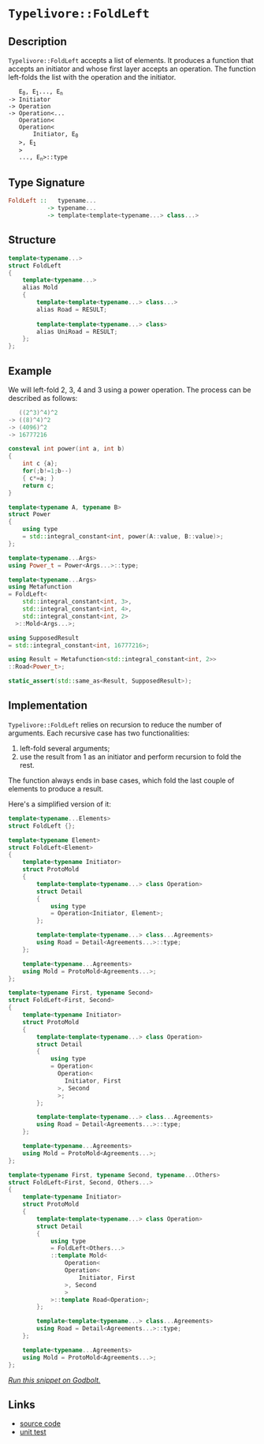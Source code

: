 <!-- Copyright 2024 Feng Mofan
SPDX-License-Identifier: Apache-2.0 -->

# `Typelivore::FoldLeft`

## Description

`Typelivore::FoldLeft` accepts a list of elements.
It produces a function that accepts an initiator and whose first layer accepts an operation.
The function left-folds the list with the operation and the initiator.
<pre><code>   E<sub>0</sub>, E<sub>1</sub>..., E<sub>n</sub>
-> Initiator
-> Operation
-> Operation&lt;...
   Operation&lt;
   Operation&lt;
       Initiator, E<sub>0</sub>
   &gt;, E<sub>1</sub>
   &gt;
   ..., E<sub>n</sub>&gt::type</code></pre>

## Type Signature

```Haskell
FoldLeft ::   typename...
           -> typename...
           -> template<template<typename...> class...>
```

## Structure

```C++
template<typename...>
struct FoldLeft
{
    template<typename...>
    alias Mold
    {
        template<template<typename...> class...>
        alias Road = RESULT;
        
        template<template<typename...> class>
        alias UniRoad = RESULT;
    };
};
```

## Example

We will left-fold 2, 3, 4 and 3 using a power operation.
The process can be described as follows:

```C++
   ((2^3)^4)^2
-> ((8)^4)^2
-> (4096)^2
-> 16777216
```

```C++
consteval int power(int a, int b)
{
    int c {a};
    for(;b!=1;b--)
    { c*=a; }
    return c;
}

template<typename A, typename B>
struct Power
{
    using type
    = std::integral_constant<int, power(A::value, B::value)>;
};

template<typename...Args>
using Power_t = Power<Args...>::type;

template<typename...Args>
using Metafunction 
= FoldLeft<
    std::integral_constant<int, 3>,
    std::integral_constant<int, 4>,
    std::integral_constant<int, 2>
  >::Mold<Args...>;

using SupposedResult
= std::integral_constant<int, 16777216>;

using Result = Metafunction<std::integral_constant<int, 2>>
::Road<Power_t>;

static_assert(std::same_as<Result, SupposedResult>);
```

## Implementation

`Typelivore::FoldLeft` relies on recursion to reduce the number of arguments.
Each recursive case has two functionalities:

1. left-fold several arguments;
2. use the result from 1 as an initiator and perform recursion to fold the rest.

The function always ends in base cases, which fold the last couple of elements to produce a result.

Here's a simplified version of it:

```C++
template<typename...Elements>
struct FoldLeft {};

template<typename Element>
struct FoldLeft<Element>
{
    template<typename Initiator>
    struct ProtoMold
    {
        template<template<typename...> class Operation>
        struct Detail
        {
            using type 
            = Operation<Initiator, Element>;
        };

        template<template<typename...> class...Agreements>
        using Road = Detail<Agreements...>::type;
    };

    template<typename...Agreements>
    using Mold = ProtoMold<Agreements...>;
};

template<typename First, typename Second>
struct FoldLeft<First, Second>
{
    template<typename Initiator>
    struct ProtoMold
    {
        template<template<typename...> class Operation>
        struct Detail
        {
            using type 
            = Operation<
              Operation<
                Initiator, First
              >, Second
              >;
        };

        template<template<typename...> class...Agreements>
        using Road = Detail<Agreements...>::type;
    };

    template<typename...Agreements>
    using Mold = ProtoMold<Agreements...>;
};

template<typename First, typename Second, typename...Others>
struct FoldLeft<First, Second, Others...>
{
    template<typename Initiator>
    struct ProtoMold
    {
        template<template<typename...> class Operation>
        struct Detail
        {
            using type 
            = FoldLeft<Others...>
            ::template Mold<
                Operation<
                Operation<
                    Initiator, First
                >, Second
                >
            >::template Road<Operation>;
        };

        template<template<typename...> class...Agreements>
        using Road = Detail<Agreements...>::type;
    };

    template<typename...Agreements>
    using Mold = ProtoMold<Agreements...>;
};
```

[*Run this snippet on Godbolt.*](https://godbolt.org/#z:OYLghAFBqd5QCxAYwPYBMCmBRdBLAF1QCcAaPECAMzwBtMA7AQwFtMQByARg9KtQYEAysib0QXACx8BBAKoBnTAAUAHpwAMvAFYTStJg1DIApACYAQuYukl9ZATwDKjdAGFUtAK4sGIAKwAzKSuADJ4DJgAcj4ARpjEElwAbKQADqgKhE4MHt6%2BAcEZWY4C4ZExLPGJXCm2mPalDEIETMQEeT5%2BQfWNOS1tBOXRcQlJqQqt7Z0FPZODw5XV4wCUtqhexMjsHASYLGkGeyaBbgQAnmmMrJgAdPfY9GyCCifYJhoAgpPEXg4A1AAxTzoUKYKgEf4mADsVmhABETlYvh9PnsDkdMCczpdrmx/o99owCG9UT8/pDgbRQeCSadCc86e8UbDUf92f90YcmMdThcrsx8QBJBjZHkkUlfDn/ckA5TEVBEACyILZHJhyM%2B0ulXMx2N1PKxfNxgru9ze/2QBgUCn%2BAHkrsQeTlJVrtezZZD4ZhWnQ1e6Nf73RyvFkjJzcVCpcHpSd4fbHc6BNiRWKiGQCU9iaTApqYzDEbnUUGdftubyzmW9caBTd7rcLVamDb659gMRMESXq6Y6GIsB/gAlVBMdBQwLx72%2B2jYtsdrsEBT1t4gED8o159UIpHF6Psg0V9em1vtzuM16BZlu9l98Mq6nj%2BPyxWoe/oWenhdL82XncswuaqiB5Gjitb4oCeDEJMpARmBmD/EImBoAw76/l8npAiCYIQtiEFQQQMGIchqFXoGe6clWhr6iaNz/KmjjisQPYchhz7Kqq5Fkde2rAfqlGHjRbDLpelrWraDoJEmDDMe6GFTkwfrkbGrJKcGt4DuuUbcfmE4JpJTTYiWMZ6U6BmnEZxl0aKDHpjBeGTBZwZvIRSECO%2Bqk6e8RYeVC27eZ8jm8Xy/EgUedY/tgonNt%2BtxzmexIXlevZhgOw6jo%2B/zyX6pxxV%2BwnYKu65/txBbFUGQWgXiZqxZ%2B54yf86n/G%2BGVsa%2Bqo5bVCX5WVfmAV8FVheBkHQbBVUIa5KEwYN1V2gQCAJIlZIEL8AJUjSOGnPZBHjcRMGzfNUHdSym77iF1FwVZaYSmh3GsQq7HUkGXExgNZ01lV%2BVRTaJlSfV0pyT6Ckzj5z2WQ1KWjVpYMZWt2F0m4%2B0LUd2nBoVIVNe1biOTGEmmS65k%2BTjiZmVjhNg/ReCMXZw0kmTAaXi5xHY05N3Qyua7o2lqEI8T%2BNeSd2qlf5gVvZWGJUe9x4RV9MW5XVrNqRDXMZVlM4dfO575YVuLFcpAG7txA2CdVcsJfVjXNXG/ytW%2BH4a11EU9frKJfAA9AAVJ7Xve67qIe57AAq2BCAHXu%2B273uR%2B74cBSiZiBBEVpeFg45uMh2xpIurqoshkyYAAbmI/wRJCGQAO4JBAJf/EwMHV7EKzFip3HV8gvkWEwQsC/wxAQEisRgGAcZcP3AC0o%2BN5xsKWu7cad7mvmIuRHYEJsDCWk7BtGxdnxTcb/xWDdrGoBXTHHUGjVFZxumTOgq4l5g7ZiAA%2BrnrSCNiJcweXlefKuhfeEwDBCw/8xBeEwI3X8wtepb1FtNVsxBgCLS%2BI1ZQJ8EjP0hFbNBp9ZyIJiuzIqwt%2BpwONggpBroLaAyoF4BgDgchaStrDWkhlyK33voIR%2BTpaCvwEPMD%2Bpwv7/ECM5IM7CQAPyfjwt%2Bhh4ZCMkKIthBA74SM4VI3hDB%2BFyMEDBMwzF2a2xyvg7qxDPiNSEF4NIxRMDoEHJgBQXhaC0wCjfZRHC9jqJkQItwQiUjQn8WYFIOY%2BpmKVvYxxWDdJKmobQ%2BhyZTjiMkdwjRWjP46P%2BHoqBV5Vxc2xDgjBTIyroVaI4ZAz9ooJAIBAcRCgbjlIvG4OxDinGEUsdY2x4SnFvEgRYDgaxaCcH8LwPw3BeCoE4FjSw1gZQbC2PBcwgQeCkAIJoPpawADWARJC3A0JILg0JAgaH8BoMwyRkhmAABwXP0JwSQvAWASA0BoUgIytCkHGRwXgCgQDPJWRwLQaw4CwBgIgEAGwCBpC8ARCgEA0AHDoAkKINxOCqAuckUeyRJD/GAMgNuUhbhmF4DYwgJA8B3y4DIQQIgxDsCkJS%2BQSg1CrNILoClZcnRpE4DwfpgzhnMo%2BXaKFkLISoCoP8VF6LMXYtxf8fFZh/gQA8PC%2BgxAoTxy4CsXgfyAWkAgEgOFaQEVkBhQao1IBgBSDMHwOgewoKUFiMy2IEQ2jnC5bwJ1zBiDnDtLEbQSE/lLLhYyO0DBaCuv%2BbwLAsQvDADcGIWg3zRmkCwCwQwwBxARuTZBf1eB872OZZgVQSEoU7CWQ/AZmbaB4FiE6L1HgsDMuWngB5Sa83EFiJkTA3pU1GCrUYVZawqAGCQQANTwJgMuEkRlLP4FS0Q4g6WzoZSodQmbWX6DTSgaw1h9DVu%2BZANYqBM45ETaPW%2BcZTBTMsGYN5qA23EDJfmg9vQc3OAgK4GYfgKVhAiCMKoYwKXFGyAIT9eggNNEWKMGoL64nNCmB0TwXQ9B2FfXBhYv6lgAdsPB0DFL5jtEg/%2BmoawFCzO2BIHlHAhkvP5ZwcVaKMVYpxXi7Z8qIC4BJaqhZGqtUDrWPNUcYwIAbJAJIQItwACcgRoSSF2WYSQyQnn%2BGSBJm5HA7mkAeYs24yQUgXIkxclI/g9n%2BCk6kV5YzOBfJ%2BcsgduqQV6rBUKqF5BKCmpVUitgnA2gsHztCUeTAorhi4BJ24XAdlEvwOmMlegl3UoXdIJdigV3Mt0Fa9lTBOWjMo9Riz7zOCCohVC/4oqa7EF8/5wLTZguhfCxoBVSrDUqrVYEMwmrbMRsBfq1AyqEiudhT1prYwfN%2BdHtVi1EmuDPJoE4ha9rHXOq9W60gHqXU%2Br9Q4ZbQbiQhrDcyqNMa420ATctlNaaM1vPwB2ehebE1vMLcWvYy3y3MqrTWl19adhvKbS2pZbaO1KG7ed/sdmh1MFHeOydApltxfnbSxLshktMrXSAK1Bh%2B2XqsJYXdsR93CfecevhnAz3KIvdu69t772PrxyRhoqGXAoVwyEFChHliAcyMB3IiGCjs5KDkVnWGUOwYGNMbnX6YNNBF0MDDUHkM4bF3L9DFRZcavWJscjquK25doxwMrFWAtBYHCFsLOyFUcfTC1njHWAX8cwIJxI%2BOK0aa06F3Z0JTP%2BMCJIeTmKKV5Y%2BdZ35dmgWgvBcK/r7nEXIo4D5qVLAFD5zbvnY3mJJiRc4zFilsOaUSAR4IJHq63m6GCBlrL3K1Pa8zQK5zIqxWx6xfHxP/xk%2BhdT5CRVg2jUtcCO17VfTdXdd68atzneVUgET1Y5%2BLfn5t/KeVzF1rZt2ogA6zNq2ltJvX9631/qts9eDaG8Nl3MDRtjfGxNSyzu9q%2B5G7NN382Zoe8gEtz3OEVreW92t5xPuNofb93g/2naQOvaIOnWfAw6CgY6E6U6MOsg8W8O9KBeqWIAwQ6Oxg5ONgb2NOBOTQiars7CmO1gN6YyVOWA2BQuTQDO7gCu36LOMuRGYGHOTQTO4G/O9BbOEu/Q8u%2BQ4uFBXBSuf6HB%2BGCGPBiuBG7BAGJGZGtKOWfKVedG9e/wjeSeKehokwZuUWJAluvefGpAAmWADulGzuqOoWgQgQ/gxyeyTyZh0IyQ1y/uVmtgNmfeKwImkg/gkm/gFypyEmkgEmBy0mXAqBnAgQcht6jhLhlGhKNG8hny1uaypAbaWQzgkgQAA%3D%3D%3D)

## Links

- [source code](../../../../conceptrodon/typelivore/fold_left.hpp)
- [unit test](../../../../tests/unit/typelivore/fold_left.test.hpp)
